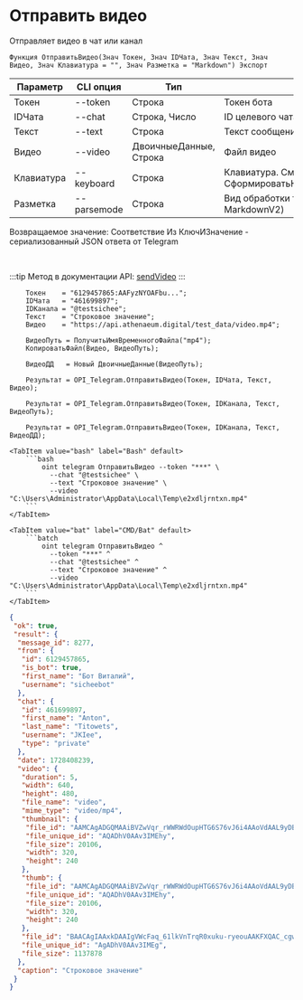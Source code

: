﻿---
sidebar_position: 3
---

# Отправить видео
 Отправляет видео в чат или канал



`Функция ОтправитьВидео(Знач Токен, Знач IDЧата, Знач Текст, Знач Видео, Знач Клавиатура = "", Знач Разметка = "Markdown") Экспорт`

  | Параметр | CLI опция | Тип | Назначение |
  |-|-|-|-|
  | Токен | --token | Строка | Токен бота |
  | IDЧата | --chat | Строка, Число | ID целевого чата или IDЧата*IDТемы |
  | Текст | --text | Строка | Текст сообщения |
  | Видео | --video | ДвоичныеДанные, Строка | Файл видео |
  | Клавиатура | --keyboard | Строка | Клавиатура. См. СформироватьКлавиатуруПоМассивуКнопок |
  | Разметка | --parsemode | Строка | Вид обработки текста (HTML, Markdown, MarkdownV2) |

  
  Возвращаемое значение:   Соответствие Из КлючИЗначение - сериализованный JSON ответа от Telegram

<br/>

:::tip
Метод в документации API: [sendVideo](https://core.telegram.org/bots/api#sendvideo)
:::
<br/>


```bsl title="Пример кода"
    Токен    = "6129457865:AAFyzNYOAFbu...";
    IDЧата   = "461699897";
    IDКанала = "@testsichee";
    Текст    = "Строковое значение";
    Видео    = "https://api.athenaeum.digital/test_data/video.mp4";

    ВидеоПуть = ПолучитьИмяВременногоФайла("mp4");
    КопироватьФайл(Видео, ВидеоПуть);

    ВидеоДД   = Новый ДвоичныеДанные(ВидеоПуть);

    Результат = OPI_Telegram.ОтправитьВидео(Токен, IDЧата, Текст, Видео);

    Результат = OPI_Telegram.ОтправитьВидео(Токен, IDКанала, Текст, ВидеоПуть);

    Результат = OPI_Telegram.ОтправитьВидео(Токен, IDКанала, Текст, ВидеоДД);
```
    

 <Tabs>
  
    <TabItem value="bash" label="Bash" default>
        ```bash
            oint telegram ОтправитьВидео --token "***" \
              --chat "@testsichee" \
              --text "Строковое значение" \
              --video "C:\Users\Administrator\AppData\Local\Temp\e2xdljrntxn.mp4"
        ```
    </TabItem>
  
    <TabItem value="bat" label="CMD/Bat" default>
        ```batch
            oint telegram ОтправитьВидео ^
              --token "***" ^
              --chat "@testsichee" ^
              --text "Строковое значение" ^
              --video "C:\Users\Administrator\AppData\Local\Temp\e2xdljrntxn.mp4"
        ```
    </TabItem>
</Tabs>


```json title="Результат"
{
 "ok": true,
 "result": {
  "message_id": 8277,
  "from": {
   "id": 6129457865,
   "is_bot": true,
   "first_name": "Бот Виталий",
   "username": "sicheebot"
  },
  "chat": {
   "id": 461699897,
   "first_name": "Anton",
   "last_name": "Titowets",
   "username": "JKIee",
   "type": "private"
  },
  "date": 1728408239,
  "video": {
   "duration": 5,
   "width": 640,
   "height": 480,
   "file_name": "video",
   "mime_type": "video/mp4",
   "thumbnail": {
    "file_id": "AAMCAgADGQMAAiBVZwVqr_rWWRWdOupHTG6S76vJ6i4AAoVdAAL9yDBIsh0vx_6fbycBAAdtAAM2BA",
    "file_unique_id": "AQADhV0AAv3IMEhy",
    "file_size": 20106,
    "width": 320,
    "height": 240
   },
   "thumb": {
    "file_id": "AAMCAgADGQMAAiBVZwVqr_rWWRWdOupHTG6S76vJ6i4AAoVdAAL9yDBIsh0vx_6fbycBAAdtAAM2BA",
    "file_unique_id": "AQADhV0AAv3IMEhy",
    "file_size": 20106,
    "width": 320,
    "height": 240
   },
   "file_id": "BAACAgIAAxkDAAIgVWcFaq_61lkVnTrqR0xuku-ryeouAAKFXQAC_cgwSLIdL8f-n28nNgQ",
   "file_unique_id": "AgADhV0AAv3IMEg",
   "file_size": 1137878
  },
  "caption": "Строковое значение"
 }
}
```
